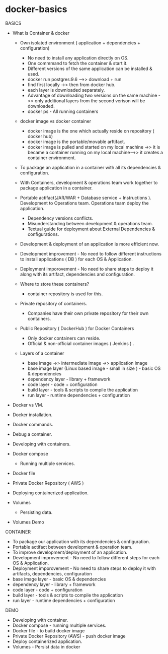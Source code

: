 # docker-basics

BASICS
- What is Container & docker
  - Own isolated environment ( application + dependencies + configuration)
    - No need to install any application directly on OS.
    - One commmand to fetch the container & start it.
    - Different versions of the same application can be installed & used.
    - docker run postgres:9.6 -->> download + run
    - find first locally ->> then from docker hub.
    - each layer is downloaded separately.
    - Advantage of downloading two versions on the same machine - >> only additional layers from the second verison will be downloaded.
    - docker ps - All running containers
  - docker image vs docker container
    - docker image is the one which actually reside on repository ( docker hub)
    - docker image is the portable/movable arftifact.
    - docker image is pulled and started on my local machine ->> it is became a container running on my local machine-->> it creates a container environment.
  - To package an application in a container with all its dependencies & configuration.
  - With Containers, development & operations team work together to package application in a container.
  - Portable actifact(JAR/WAR + Database service + Instructions ). Development to Operations team. Operations team deploy the application.
    - Dependency versions conflicts.
    - Misunderstanding between development & operations team.
    - Textual guide for deployment about External Dependencies & configurations.
  - Development & deployment of an application is more efficient now.
  - Development improvement - No need to follow different instructions to install applications ( DB ) for each OS & Application.
  - Deployment imporovement - No need to share steps to deploy it along with its artifact, dependencies and configuration.
  - Where to store these containers? 
    - container repository is used for this.
  - Private repository of containers. 
    - Companies have their own private repository for their own containers.
  - Public Repository ( DockerHub ) for Docker Containers 
    - Only docker containers can reside.
    - Official & non-official container images ( Jenkins ) .
   
  - Layers of a container
    - base image ->> intermediate image ->> application image
    - base image layer (Linux based image - small in size ) - basic OS & dependencies
    - dependency layer - library + framework
    - code layer - code + configuration
    - build layer - tools & scripts to compile the application
    - run layer - runtime dependencies + configuration

- Docker vs VM.
- Docker installation.
- Docker commands.
- Debug a container.
- Developing with containers.
- Docker compose
  - Running multiple services.
- Docker file
- Private Docker Repository ( AWS )
- Deploying containerized application.
- Volumes
  - Persisting data.
- Volumes Demo


CONTAINER

- To package our application with its dependencies & configuration.
- Portable actifact between development & operation team.
- To improve development/deployment of an application.
- Development improvement - No need to follow different steps for each OS & Application.
- Deployment imporovement - No need to share steps to deploy it with artifacts, dependencies, configuration
- base image layer - basic OS & dependencies
- dependency layer - library + framework
- code layer - code + configuration
- build layer - tools & scripts to compile the application
- run layer - runtime dependencies + configuration


DEMO
 - Developing with container.
 - Docker compose - running multiple services.
 - Docker file - to build docker image
 - Private Docker Repository (AWS)  - push docker image
 - Deploy containerized application.
 - Volumes - Persist data in docker
